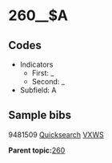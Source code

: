 # 260\_\_$A

## Codes

-   Indicators
    -   First: \_
    -   Second: \_
-   Subfield: A

## Sample bibs

9481509 [Quicksearch](https://search.library.yale.edu/catalog/9481509) [VXWS](http://prodorbis.library.yale.edu:7014/vxws/GetHoldingsService?bibId=9481509)

**Parent topic:**[260](../../tags/260/260.md)

